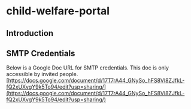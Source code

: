# child-welfare-portal
## Introduction
## SMTP Credentials
Below is a Google Doc URL for SMTP credentials. This doc is only accessible by invited people.
[https://docs.google.com/document/d/17T7rA44_GNySo_hFS8Vl8ZJfkL-fQ2xUXvgY9k5To94/edit?usp=sharing/](https://docs.google.com/document/d/17T7rA44_GNySo_hFS8Vl8ZJfkL-fQ2xUXvgY9k5To94/edit?usp=sharing/)

